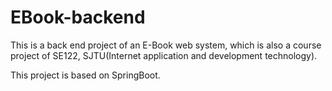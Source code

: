 # EBook-backend
This is a back end project of an E-Book web system, which is also a course project of SE122, SJTU(Internet application and development technology).

This project is based on SpringBoot.
